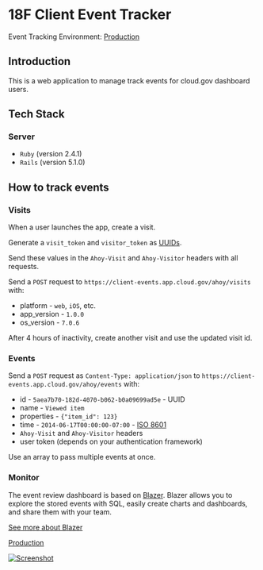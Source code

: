# 18F Client Event Tracker


Event Tracking Environment: [Production](https://client-events.app.cloud.gov)


## Introduction

This is a web application to manage track events for cloud.gov dashboard users.

## Tech Stack

### Server
- `Ruby` (version 2.4.1)
- `Rails` (version 5.1.0)

## How to track events

### Visits

When a user launches the app, create a visit.

Generate a `visit_token` and `visitor_token` as [UUIDs](http://en.wikipedia.org/wiki/Universally_unique_identifier).

Send these values in the `Ahoy-Visit` and `Ahoy-Visitor` headers with all requests.

Send a `POST` request to `https://client-events.app.cloud.gov/ahoy/visits` with:

- platform - `web`, `iOS`, etc.
- app_version - `1.0.0`
- os_version - `7.0.6`

After 4 hours of inactivity, create another visit and use the updated visit id.

### Events

Send a `POST` request as `Content-Type: application/json` to `https://client-events.app.cloud.gov/ahoy/events` with:

- id - `5aea7b70-182d-4070-b062-b0a09699ad5e` - UUID
- name - `Viewed item`
- properties - `{"item_id": 123}`
- time - `2014-06-17T00:00:00-07:00` - [ISO 8601](https://en.wikipedia.org/wiki/ISO_8601)
- `Ahoy-Visit` and `Ahoy-Visitor` headers
- user token (depends on your authentication framework)

Use an array to pass multiple events at once.

### Monitor

The event review dashboard is based on [Blazer](https://github.com/ankane/blazer). Blazer allows you to explore the stored events with SQL, easily create charts and dashboards, and share them with your team.

[See more about Blazer](https://github.com/ankane/blazer)

[Production](https://client-events.app.cloud.gov/blazer)

[![Screenshot](https://blazerme.herokuapp.com/assets/screenshot-6ca3115a518b488026e48be83ba0d4c9.png)](https://client-events.app.cloud.gov/blazer)